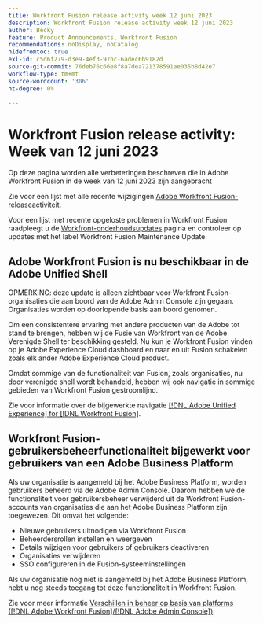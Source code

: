 ```yaml
---
title: Workfront Fusion release activity week 12 juni 2023
description: Workfront Fusion release activity week 12 juni 2023
author: Becky
feature: Product Announcements, Workfront Fusion
recommendations: noDisplay, noCatalog
hidefromtoc: true
exl-id: c5d6f279-d3e9-4ef3-97bc-6adec6b9182d
source-git-commit: 76deb76c66e8f8a7dea721378591ae035b8d42e7
workflow-type: tm+mt
source-wordcount: '306'
ht-degree: 0%

---
```


# Workfront Fusion release activity: Week van 12 juni 2023

Op deze pagina worden alle verbeteringen beschreven die in Adobe Workfront Fusion in de week van 12 juni 2023 zijn aangebracht

Zie voor een lijst met alle recente wijzigingen [Adobe Workfront Fusion-releaseactiviteit](../../../product-announcements/product-releases/fusion-release-activity/fusion-release-activity.md).

Voor een lijst met recente opgeloste problemen in Workfront Fusion raadpleegt u de [Workfront-onderhoudsupdates](https://experienceleague.adobe.com/docs/workfront-known-issues/releases/current-updates.html) pagina en controleer op updates met het label Workfront Fusion Maintenance Update.

## Adobe Workfront Fusion is nu beschikbaar in de Adobe Unified Shell

OPMERKING: deze update is alleen zichtbaar voor Workfront Fusion-organisaties die aan boord van de Adobe Admin Console zijn gegaan. Organisaties worden op doorlopende basis aan boord genomen.

Om een consistentere ervaring met andere producten van de Adobe tot stand te brengen, hebben wij de Fusie van Workfront van de Adobe Verenigde Shell ter beschikking gesteld. Nu kun je Workfront Fusion vinden op je Adobe Experience Cloud dashboard en naar en uit Fusion schakelen zoals elk ander Adobe Experience Cloud product.

Omdat sommige van de functionaliteit van Fusion, zoals organisaties, nu door verenigde shell wordt behandeld, hebben wij ook navigatie in sommige gebieden van Workfront Fusion gestroomlijnd.

Zie voor informatie over de bijgewerkte navigatie [[!DNL Adobe Unified Experience] for [!DNL Workfront Fusion]](/help/quicksilver/workfront-fusion/fusion-in-admin-console/fusion-unified-experience.md).

## Workfront Fusion-gebruikersbeheerfunctionaliteit bijgewerkt voor gebruikers van een Adobe Business Platform

Als uw organisatie is aangemeld bij het Adobe Business Platform, worden gebruikers beheerd via de Adobe Admin Console. Daarom hebben we de functionaliteit voor gebruikersbeheer verwijderd uit de Workfront Fusion-accounts van organisaties die aan het Adobe Business Platform zijn toegewezen. Dit omvat het volgende:

* Nieuwe gebruikers uitnodigen via Workfront Fusion
* Beheerdersrollen instellen en weergeven
* Details wijzigen voor gebruikers of gebruikers deactiveren
* Organisaties verwijderen
* SSO configureren in de Fusion-systeeminstellingen

Als uw organisatie nog niet is aangemeld bij het Adobe Business Platform, hebt u nog steeds toegang tot deze functionaliteit in Workfront Fusion.

Zie voor meer informatie [Verschillen in beheer op basis van platforms ([!DNL Adobe Workfront Fusion]/[!DNL Adobe Admin Console])](/help/quicksilver/workfront-fusion/fusion-in-admin-console/fusion-adobe-admin-console.md).
